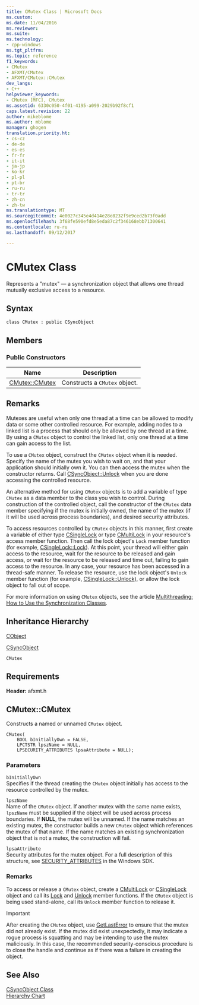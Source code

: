 ```yaml
---
title: CMutex Class | Microsoft Docs
ms.custom: 
ms.date: 11/04/2016
ms.reviewer: 
ms.suite: 
ms.technology:
- cpp-windows
ms.tgt_pltfrm: 
ms.topic: reference
f1_keywords:
- CMutex
- AFXMT/CMutex
- AFXMT/CMutex::CMutex
dev_langs:
- C++
helpviewer_keywords:
- CMutex [MFC], CMutex
ms.assetid: 6330c050-4f01-4195-a099-2029b92f8cf1
caps.latest.revision: 22
author: mikeblome
ms.author: mblome
manager: ghogen
translation.priority.ht:
- cs-cz
- de-de
- es-es
- fr-fr
- it-it
- ja-jp
- ko-kr
- pl-pl
- pt-br
- ru-ru
- tr-tr
- zh-cn
- zh-tw
ms.translationtype: MT
ms.sourcegitcommit: 4e0027c345e4d414e28e8232f9e9ced2b73f0add
ms.openlocfilehash: 3f68fe590efd8e5eda87c2f346168ebb71300641
ms.contentlocale: ru-ru
ms.lasthandoff: 09/12/2017

---
```

# <a name="cmutex-class"></a>CMutex Class
Represents a "mutex" — a synchronization object that allows one thread mutually exclusive access to a resource.  
  
## <a name="syntax"></a>Syntax  
  
```  
class CMutex : public CSyncObject  
```  
  
## <a name="members"></a>Members  
  
### <a name="public-constructors"></a>Public Constructors  
  
|Name|Description|  
|----------|-----------------|  
|[CMutex::CMutex](#cmutex)|Constructs a `CMutex` object.|  
  
## <a name="remarks"></a>Remarks  
 Mutexes are useful when only one thread at a time can be allowed to modify data or some other controlled resource. For example, adding nodes to a linked list is a process that should only be allowed by one thread at a time. By using a `CMutex` object to control the linked list, only one thread at a time can gain access to the list.  
  
 To use a `CMutex` object, construct the `CMutex` object when it is needed. Specify the name of the mutex you wish to wait on, and that your application should initially own it. You can then access the mutex when the constructor returns. Call [CSyncObject::Unlock](../../mfc/reference/csyncobject-class.md#unlock) when you are done accessing the controlled resource.  
  
 An alternative method for using `CMutex` objects is to add a variable of type `CMutex` as a data member to the class you wish to control. During construction of the controlled object, call the constructor of the `CMutex` data member specifying if the mutex is initially owned, the name of the mutex (if it will be used across process boundaries), and desired security attributes.  
  
 To access resources controlled by `CMutex` objects in this manner, first create a variable of either type [CSingleLock](../../mfc/reference/csinglelock-class.md) or type [CMultiLock](../../mfc/reference/cmultilock-class.md) in your resource's access member function. Then call the lock object's `Lock` member function (for example, [CSingleLock::Lock](../../mfc/reference/csinglelock-class.md#lock)). At this point, your thread will either gain access to the resource, wait for the resource to be released and gain access, or wait for the resource to be released and time out, failing to gain access to the resource. In any case, your resource has been accessed in a thread-safe manner. To release the resource, use the lock object's `Unlock` member function (for example, [CSingleLock::Unlock](../../mfc/reference/csinglelock-class.md#unlock)), or allow the lock object to fall out of scope.  
  
 For more information on using `CMutex` objects, see the article [Multithreading: How to Use the Synchronization Classes](../../parallel/multithreading-how-to-use-the-synchronization-classes.md).  
  
## <a name="inheritance-hierarchy"></a>Inheritance Hierarchy  
 [CObject](../../mfc/reference/cobject-class.md)  
  
 [CSyncObject](../../mfc/reference/csyncobject-class.md)  
  
 `CMutex`  
  
## <a name="requirements"></a>Requirements  
 **Header:** afxmt.h  
  
##  <a name="cmutex"></a>  CMutex::CMutex  
 Constructs a named or unnamed `CMutex` object.  
  
```  
CMutex(
    BOOL bInitiallyOwn = FALSE,  
    LPCTSTR lpszName = NULL,  
    LPSECURITY_ATTRIBUTES lpsaAttribute = NULL);
```  
  
### <a name="parameters"></a>Parameters  
 `bInitiallyOwn`  
 Specifies if the thread creating the `CMutex` object initially has access to the resource controlled by the mutex.  
  
 `lpszName`  
 Name of the `CMutex` object. If another mutex with the same name exists, `lpszName` must be supplied if the object will be used across process boundaries. If **NULL**, the mutex will be unnamed. If the name matches an existing mutex, the constructor builds a new `CMutex` object which references the mutex of that name. If the name matches an existing synchronization object that is not a mutex, the construction will fail.  
  
 `lpsaAttribute`  
 Security attributes for the mutex object. For a full description of this structure, see [SECURITY_ATTRIBUTES](http://msdn.microsoft.com/library/windows/desktop/aa379560) in the Windows SDK.  
  
### <a name="remarks"></a>Remarks  
 To access or release a `CMutex` object, create a [CMultiLock](../../mfc/reference/cmultilock-class.md) or [CSingleLock](../../mfc/reference/csinglelock-class.md) object and call its [Lock](../../mfc/reference/csinglelock-class.md#lock) and [Unlock](../../mfc/reference/csinglelock-class.md#unlock) member functions. If the `CMutex` object is being used stand-alone, call its `Unlock` member function to release it.  
  
> [!IMPORTANT]
>  After creating the `CMutex` object, use [GetLastError](http://msdn.microsoft.com/library/windows/desktop/ms679360) to ensure that the mutex did not already exist. If the mutex did exist unexpectedly, it may indicate a rogue process is squatting and may be intending to use the mutex maliciously. In this case, the recommended security-conscious procedure is to close the handle and continue as if there was a failure in creating the object.  
  
## <a name="see-also"></a>See Also  
 [CSyncObject Class](../../mfc/reference/csyncobject-class.md)   
 [Hierarchy Chart](../../mfc/hierarchy-chart.md)




